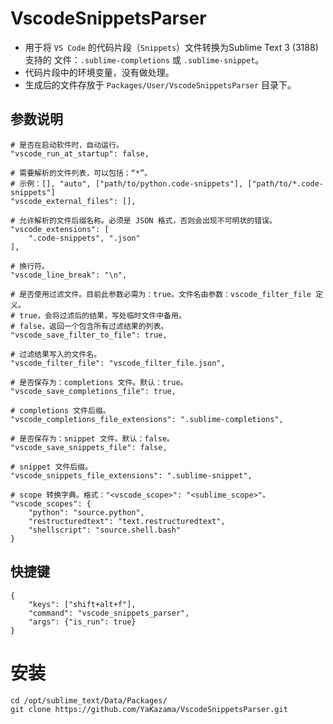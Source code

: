 # VscodeSnippetsParser

* 用于将 `VS Code` 的代码片段（`Snippets`）文件转换为Sublime Text 3 (3188) 支持的
  文件：`.sublime-completions` 或 `.sublime-snippet`。
* 代码片段中的环境变量，没有做处理。
* 生成后的文件存放于 `Packages/User/VscodeSnippetsParser` 目录下。

## 参数说明

```
# 是否在启动软件时，自动运行。
"vscode_run_at_startup": false,

# 需要解析的文件列表，可以包括：“*”。
# 示例：[], "auto", ["path/to/python.code-snippets"], ["path/to/*.code-snippets"]
"vscode_external_files": [],

# 允许解析的文件后缀名称。必须是 JSON 格式，否则会出现不可明状的错误。
"vscode_extensions": [
    ".code-snippets", ".json"
],

# 换行符。
"vscode_line_break": "\n",

# 是否使用过滤文件。目前此参数必需为：true。文件名由参数：vscode_filter_file 定义。
# true，会将过滤后的结果，写处临时文件中备用。
# false，返回一个包含所有过滤结果的列表。
"vscode_save_filter_to_file": true,

# 过滤结果写入的文件名。
"vscode_filter_file": "vscode_filter_file.json",

# 是否保存为：completions 文件。默认：true。
"vscode_save_completions_file": true,

# completions 文件后缀。
"vscode_completions_file_extensions": ".sublime-completions",

# 是否保存为：snippet 文件。默认：false。
"vscode_save_snippets_file": false,

# snippet 文件后缀。
"vscode_snippets_file_extensions": ".sublime-snippet",

# scope 转换字典。格式："<vscode_scope>": "<sublime_scope>"。
"vscode_scopes": {
    "python": "source.python",
    "restructuredtext": "text.restructuredtext",
    "shellscript": "source.shell.bash"
}
```

## 快捷键

```
{
    "keys": ["shift+alt+f"],
    "command": "vscode_snippets_parser",
    "args": {"is_run": true}
}
```

# 安装

```
cd /opt/sublime_text/Data/Packages/
git clone https://github.com/YaKazama/VscodeSnippetsParser.git
```
